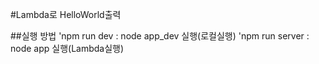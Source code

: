 #Lambda로 HelloWorld출력

##실행 방법
'npm run dev : node app_dev 실행(로컬실행)
'npm run server : node app 실행(Lambda실행)

